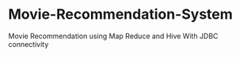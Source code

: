 # Movie-Recommendation-System
Movie Recommendation using Map Reduce and Hive With JDBC connectivity
